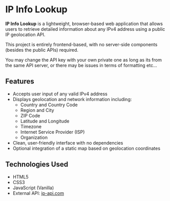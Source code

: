 # IP Info Lookup

**IP Info Lookup** is a lightweight, browser-based web application that allows users to retrieve detailed information about any IPv4 address using a public IP geolocation API.

This project is entirely frontend-based, with no server-side components (besides the public APIs) required.

You may change the API key with your own private one as long as its from the same API server, or there may be issues in terms of formatting etc...

## Features

- Accepts user input of any valid IPv4 address
- Displays geolocation and network information including:
  - Country and Country Code
  - Region and City
  - ZIP Code
  - Latitude and Longitude
  - Timezone
  - Internet Service Provider (ISP)
  - Organization
- Clean, user-friendly interface with no dependencies
- Optional integration of a static map based on geolocation coordinates

## Technologies Used

- HTML5
- CSS3
- JavaScript (Vanilla)
- External API: [ip-api.com](http://ip-api.com/json/)

